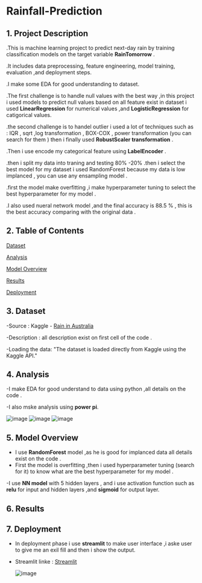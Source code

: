 # Rainfall-Prediction

## 1. Project Description

.This is machine learning project to predict next-day rain by training classification 
        models on the target variable **RainTomorrow** .

.It includes data preprocessing, feature engineering, model training, evaluation ,and 
        deployment steps.

.I make some EDA for good understanding to dataset.

.The first challenge is to handle null values with the best way ,in this project i used 
       models to predict null values based on all feature exist in dataset i used  **LinearRegression**
       for numerical values ,and **LogisticRegression** for catigorical values.
         
.the second challenge is to handel outlier i used a lot of techniques such as : IQR , 
       sqrt ,log transformation , BOX-COX , power transformation (you can search for them ) 
       then i finally used **RobustScaler transformation** .

.Then i use encode my categorical feature using **LabelEncoder** .

.then i split my data into traning and testing 80% -20% 
.then i select the best model for my dataset i used RandomForest because my data is low implanced ,
       you can use any ensampling model .

.first the model make overfitting ,i make hyperparameter tuning to select the best hyperparameter 
       for my model .

.I also used nueral network model ,and the final accuracy is 88.5 % , this is the best accuracy 
       comparing with the original data .

       
## 2. Table of Contents

[Dataset](https://github.com/elnemr19/Rainfall-Prediction/blob/main/README.md#3-dataset)

[Analysis]()

[Model Overview](https://github.com/elnemr19/Rainfall-Prediction/blob/main/README.md#4-model-overview)

[Results](https://github.com/elnemr19/Rainfall-Prediction/blob/main/README.md#5-results)

[Deployment]()

        
## 3. Dataset

-Source : Kaggle - [Rain in Australia](https://www.kaggle.com/datasets/jsphyg/weather-dataset-rattle-package)

-Description : all description exist on first cell of the code .

-Loading the data: "The dataset is loaded directly from Kaggle using the Kaggle API."


## 4. Analysis

-I make EDA for good understand to data using python ,all details on the code .

-I also mske analysis using **power pi**.

![image](https://github.com/user-attachments/assets/6700ab96-f8b8-430a-adfe-f7250590f2c5)
![image](https://github.com/user-attachments/assets/05d7cce1-d3de-45e8-b531-98a8416117e7)
![image](https://github.com/user-attachments/assets/36a15bf5-9340-4a67-a7af-8afbcbc6a0c8)


## 5. Model Overview

 - I use **RandomForest** model ,as he is good for implanced data all details exist on the code .
 - First the model is overfitting ,then i used hyperparameter tuning (search for it) to know
   what are the best hyperparameter for my model .



 -I use **NN model** with 5 hidden layers , and i use activation function such as **relu** for input 
   and hidden layers ,and **sigmoid** for output layer.
   

## 6. Results




## 7. Deployment

- In deployment phase i use **streamlit** to make user interface ,i aske user to give me an exil fill
  and then i show the output.

- Streamlit linke : [Streamlit](https://apprainnnmodel3-fhitponzgvyaehgjavwdzv.streamlit.app/)

  
  ![image](https://github.com/user-attachments/assets/97d6261b-40ac-45cb-9f93-036baa1335fa)


































        
